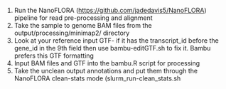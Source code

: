 1. Run the NanoFLORA (https://github.com/jadedavis5/NanoFLORA) pipeline for read pre-processing and alignment
2. Take the sample to genome BAM files from the output/processing/minimap2/ directory
3. Look at your reference input GTF- if it has the transcript_id before the gene_id in the 9th field then use bambu-editGTF.sh to fix it. Bambu prefers this GTF formatting
5. Input BAM files and GTF into the bambu.R script for processing
6. Take the unclean output annotations and put them through the NanoFLORA clean-stats mode (slurm_run-clean_stats.sh
